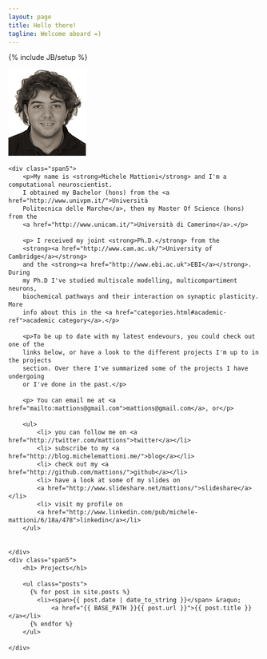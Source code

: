 ```yaml
---
layout: page
title: Hello there!
tagline: Welcome aboard =)
---
```

{% include JB/setup %}

<div class="row-fluid">
    <div class="span2"><img src="assets/gfx/Michele_Mattioni_sepia.jpg"/> </div>
    
    <div class="span5">
        <p>My name is <strong>Michele Mattioni</strong> and I'm a computational neuroscientist. 
        I obtained my Bachelor (hons) from the <a href="http://www.univpm.it/">Università 
        Politecnica delle Marche</a>, then my Master Of Science (hons) from the 
        <a href="http://www.unicam.it/">Università di Camerino</a>.</p>
        
        <p> I received my joint <strong>Ph.D.</strong> from the 
        <strong><a href="http://www.cam.ac.uk/">University of Cambridge</a></strong> 
        and the <strong><a href="http://www.ebi.ac.uk">EBI</a></strong>. During 
        my Ph.D I've studied multiscale modelling, multicompartiment neurons, 
        biochemical pathways and their interaction on synaptic plasticity. More 
        info about this in the <a href="categories.html#academic-ref">academic category</a>.</p>

        <p>To be up to date with my latest endevours, you could check out one of the 
        links below, or have a look to the different projects I'm up to in the projects 
        section. Over there I've summarized some of the projects I have undergoing 
        or I've done in the past.</p>
        
        <p> You can email me at <a href="mailto:mattions@gmail.com">mattions@gmail.com</a>, or</p>
        
        <ul>
            <li> you can follow me on <a href="http://twitter.com/mattions">twitter</a></li>
            <li> subscribe to my <a href="http://blog.michelemattioni.me/">blog</a></li>
            <li> check out my <a href="http://github.com/mattions/">github</a></li>
            <li> have a look at some of my slides on 
            <a href="http://www.slideshare.net/mattions/">slideshare</a></li>
            <li> visit my profile on 
            <a href="http://www.linkedin.com/pub/michele-mattioni/6/18a/478">linkedin</a></li>    
        </ul>
        

    </div>
    <div class="span5">
        <h1> Projects</h1>

        <ul class="posts">
          {% for post in site.posts %}
            <li><span>{{ post.date | date_to_string }}</span> &raquo; 
                <a href="{{ BASE_PATH }}{{ post.url }}">{{ post.title }}</a></li>
          {% endfor %}
        </ul>
        
    </div>
</div>



